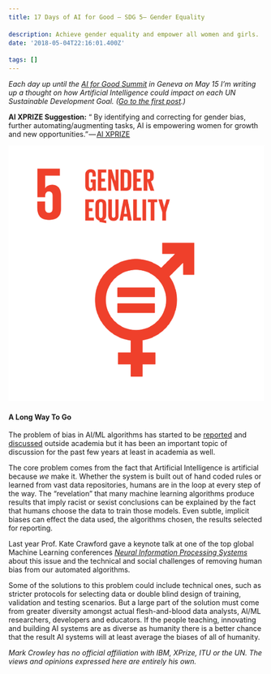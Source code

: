 ```yaml
---
title: 17 Days of AI for Good — SDG 5— Gender Equality

description: Achieve gender equality and empower all women and girls.
date: '2018-05-04T22:16:01.400Z'

tags: []
---
```


_Each day up until the_ [_AI for Good Summit_](https://www.itu.int/en/ITU-T/AI/2018/Pages/default.aspx) _in Geneva on May 15 I’m writing up a thought on how Artificial Intelligence could impact on each UN Sustainable Development Goal. (_[_Go to the first post_](https://medium.com/computationallythinking/17-days-of-ai-for-good-4bed544f42f8)_.)_

**AI XPRIZE Suggestion:** “ By identifying and correcting for gender bias, further automat­ing/augmenting tasks, AI is empowering women for growth and new opportunities.” — [AI XPRIZE](https://ai.xprize.org/AI-For-Good/sustainable-development-goals)

![](/assets/1__SQ6q5u2Go6XR__SFp5vpt__w.png)

#### A Long Way To Go

The problem of bias in AI/ML algorithms has started to be [reported](https://hbr.org/2018/02/can-we-keep-our-biases-from-creeping-into-ai) and [discussed](https://www.ibm.com/blogs/research/2018/02/mitigating-bias-ai-models/) outside academia but it has been an important topic of discussion for the past few years at least in academia as well.

The core problem comes from the fact that Artificial Intelligence is artificial because _we_ make it. Whether the system is built out of hand coded rules or learned from vast data repositories, humans are in the loop at every step of the way. The “revelation” that many machine learning algorithms produce results that imply racist or sexist conclusions can be explained by the fact that humans choose the data to train those models. Even subtle, implicit biases can effect the data used, the algorithms chosen, the results selected for reporting.

Last year Prof. Kate Crawford gave a keynote talk at one of the top global Machine Learning conferences [_Neural Information Processing Systems_](https://nips.cc/Conferences/2017/Schedule?showSpeaker=32715-8742) about this issue and the technical and social challenges of removing human bias from our automated algorithms.

Some of the solutions to this problem could include technical ones, such as stricter protocols for selecting data or double blind design of training, validation and testing scenarios. But a large part of the solution must come from greater diversity amongst actual flesh-and-blood data analysts, AI/ML researchers, developers and educators. If the people teaching, innovating and building AI systems are as diverse as humanity there is a better chance that the result AI systems will at least average the biases of all of humanity.

_Mark Crowley has no official affiliation with IBM, XPrize, ITU or the UN. The views and opinions expressed here are entirely his own._
